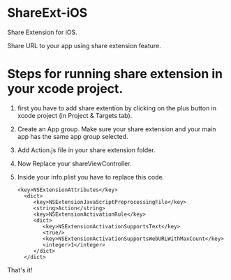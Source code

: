 # ShareExt-iOS
Share Extension for iOS.

Share URL to your app using share extension feature. 

# Steps for running share extension in your xcode project.  

1. first you have to add share extention by clicking on the plus button in xcode project (in Project & Targets tab). 
2. Create an App group. Make sure your share extension and your main app has the same app group selected. 
3. Add Action.js file in your share extension folder.
4. Now Replace your shareViewController. 
5. Inside your info.plist you have to replace this code. 
    
    ```
    <key>NSExtensionAttributes</key>
      <dict>
         <key>NSExtensionJavaScriptPreprocessingFile</key>
         <string>Action</string>
         <key>NSExtensionActivationRule</key>
         <dict>
            <key>NSExtensionActivationSupportsText</key>
            <true/>
            <key>NSExtensionActivationSupportsWebURLWithMaxCount</key>
            <integer>1</integer>
         </dict>
      </dict>
      ```
      
That's it! 
